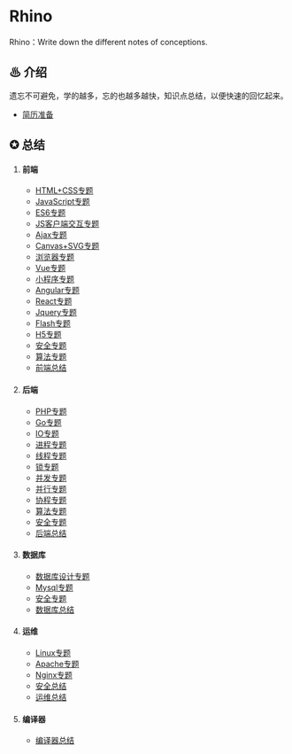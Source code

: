 # Rhino
Rhino：Write down the different notes of conceptions.

## ♨ 介绍
遗忘不可避免，学的越多，忘的也越多越快，知识点总结，以便快速的回忆起来。

- [简历准备](./面试准备/简历准备.md)

## ✪ 总结

1. #### 前端
	- [HTML+CSS专题](./前端/html+css.md)
	- [JavaScript专题](./前端/javascript.md)
	- [ES6专题](./前端/es6.md)
	- [JS客户端交互专题](./前端/js-client.md)
	- [Ajax专题](./前端/ajax.md)
	- [Canvas+SVG专题](./前端/canvas+svg.md)
	- [浏览器专题](./前端/browser.md)
	- [Vue专题](./前端/vue.md)
	- [小程序专题](./前端/wxapp.md)
	- [Angular专题](./前端/angular.md)
	- [React专题](./前端/react.md)
	- [Jquery专题](./前端/jquery.md)
	- [Flash专题](./前端/flash.md)
	- [H5专题](./前端/h5.md)
	- [安全专题](./前端/security.md)
	- [算法专题](./前端/algorithm.md)
	- [前端总结](./前端/README.md)

2. #### 后端
	- [PHP专题](./后端/php.md)
	- [Go专题](./后端/go.md)
	- [IO专题](./后端/io.md)
	- [进程专题](./后端/process.md)
	- [线程专题](./后端/thread.md)
	- [锁专题](./后端/locks.md)
	- [并发专题](./后端/concurrent.md)
	- [并行专题](./后端/parallel.md)
	- [协程专题](./后端/coroutine.md)
	- [算法专题](./后端/algorithm.md)
	- [安全专题](./后端/security.md)	
	- [后端总结](./后端/README.md)

3. #### 数据库
	- [数据库设计专题](./数据库/design.md)
	- [Mysql专题](./数据库/mysql.md)
	- [安全专题](./数据库/security.md)
	- [数据库总结](./数据库/README.md)


4. #### 运维
	- [Linux专题](./运维/linux.md)
	- [Apache专题](./运维/apache.md)
	- [Nginx专题](./运维/nginx.md)
	- [安全总结](./运维/security.md)
	- [运维总结](./运维/README.md)

5. #### 编译器
	- [编译器总结](./编译器/README.md)